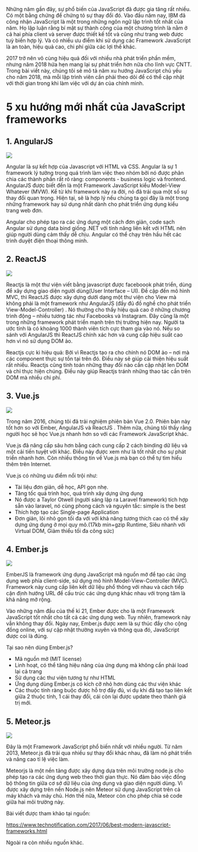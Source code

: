 Những năm gần đây, sự phổ biến của JavaScript đã được gia tăng rất nhiều. Có một bằng chứng để chứng tỏ sự thay đổi đó. Vào đầu năm nay, IBM đã công nhận JavaScript là một trong những ngôn ngữ lập trình tốt nhất của năm. Họ lập luận rằng bí mật sự thành công của một chương trình là nằm ở cả hai phía client và server được thiết kế tốt và cũng như trang web được tuỳ biến hợp lý. Và có nhiều ưu điểm khi sử dụng các Framework JavaScript là an toàn, hiệu quả cao, chi phí giữa các lợi thế khác.

2017 trở nên vô cùng hiệu quả đối với nhiều nhà phát triển phần mềm, nhưng năm 2018 hứa hẹn mang lại sự phát triển hơn nữa cho lĩnh vực CNTT. Trong bài viết này, chúng tôi sẽ mô tả năm xu hướng JavaScript chủ yếu cho năm 2018, mà mỗi lập trình viên cần phải theo dõi để có thể cập nhật với thời gian trong khi làm việc với dự án của chính mình.

# 5 xu hướng mới nhất của JavaScript frameworks

##  1. AngularJS

![](https://images.viblo.asia/074324e6-eefa-43bc-bd17-21fd1c8821e0.png)

Angular là sự kết hợp của Javascript với HTML và CSS. Angular là sự 1 framework lý tưởng trong quá trình làm việc theo nhóm bởi nó được phân chia các thành phần rất rõ ràng: components - business logic và frontend.
AngularJS được biết đến là một Framework JavaScript kiểu Model-View Whatever (MVW). Kể từ khi framework này ra đời, nó đã trải qua một số sự thay đổi quan trọng. Hiện tại, sẽ là hợp lý nếu chúng ta gọi đây là một trong những framework hay sử dụng nhất dành cho phát triển ứng dụng kiểu trang web đơn.

Angular cho phép tạo ra các ứng dụng một cách đơn giản, code sạch
Angular sử dụng data bind giống .NET với tính năng liên kết với HTML nên giúp người dùng cảm thấy dễ chịu.
Angular có thể chạy trên hầu hết các trình duyệt điện thoại thông minh.

## 2. ReactJS

![](https://images.viblo.asia/2e7f5941-b871-448f-8342-a712921ea9f4.png)

Reactjs là một thư viện viết bằng javascript được faceboook phát triển, dùng để xây dựng giao diện người dùng(User Interface – UI).  Đề cập đến mô hình MVC, thì ReactJS được xây dựng dưới dạng một thư viện cho View mà không phải là một framework như AngularJS (đầy đủ đồ nghề cho phát triển View-Model-Controller) .
Nó thường cho thấy hiệu quả cao ở những chương trình động – nhiều tương tác như Facebooks và Instagram. Đây cũng là một trong những framework phát triển mạnh trên thị trường hiện nay. Người ta ước tính là có khoảng 1000 thành viên tích cực tham gia vào nó. Nếu so sánh với AngularJS thì ReactJS chính xác hơn và cung cấp hiệu suất cao hơn vì nó sử dụng DOM ảo.

Reactjs cực kì hiệu quả: Bởi vì Reactjs tạo ra cho chính nó DOM ảo – nơi mà các component thực sự tồn tại trên đó. Điều này sẽ giúp cải thiện hiệu suất rất nhiều. Reactjs cũng tính toán những thay đổi nào cần cập nhật len DOM và chỉ thực hiện chúng. Điều này giúp Reactjs tránh những thao tác cần trên DOM mà nhiều chi phí.

## 3. Vue.js

![](https://images.viblo.asia/00caff19-ed4f-4dd2-b2e6-465113e76142.png)

Trong năm 2016, chúng tôi đã trải nghiệm phiên bản Vue 2.0. Phiên bản này tốt hơn so với Ember, AngularJS và ReactJS . Thêm nữa, chúng tôi thấy rằng người học sẽ học Vue.js nhanh hơn so với các Framework JavaScript khác.

Vue.js đã nâng cấp sâu hơn bằng cách cung cấp 2 cách binding dữ liệu và một cải tiến tuyệt vời khác. Điều này được xem như là tốt nhất cho sự phát triển nhanh hơn. Còn nhiều thông tin về Vue.js mà bạn có thể tự tìm hiểu thêm trên Internet.

Vue.js có những ưu điểm nổi trội như:
- Tài liệu đơn giản, dễ học, API gọn nhẹ.
- Tăng tốc quá trình học, quá trình xây dựng ứng dụng
- Nó được a Taylor Otwell (người sáng lập ra Laravel framework) tích hợp sẵn vào laravel, nó cùng phong cách và nguyên tắc: simple is the best
- Thích hợp tạo các Single-page Application 
- Đơn giản, lõi nhỏ gọn tối đa với với khả năng tương thích cao có thể xây dựng ứng dụng ở mọi quy mô.(17kb min+gzip Runtime, Siêu nhanh với Virtual DOM, Giảm thiểu tối đa công sức)

## 4. Ember.js

![](https://images.viblo.asia/436b4298-3879-4fbe-9332-c9f3e4853ed1.png)

EmberJS là framework ứng dụng JavaScript mã nguồn mở để tạo các ứng dụng web phía  client-side, sử dụng mô hình Model-View-Controller (MVC). Framework này cung cấp liên kết dữ liệu phổ thông với nhau và cách tiếp cận định hướng URL để cấu trúc các ứng dụng khác nhau với trọng tâm là khả năng mở rộng.

Vào những năm đầu của thế kỉ 21, Ember được cho là một Framework JavaScript tốt nhất cho tất cả các ứng dụng web. Tuy nhiên, framework này vẫn không thay đổi. Ngày nay, Ember.js được xem là sự thúc đẩy cho cộng đồng online, với sự cập nhật thường xuyên và thông qua đó, JavaScript được coi là đúng.

Tại sao nên dùng Ember.js?
- Mã nguồn mở (MIT license)
- Linh hoạt, có thể tăng hiệu năng của ứng dụng mà không cần phải load lại cả trang
- Sử dụng các thư viện tương tự như HTML
- Ứng dụng dùng Ember.js có kích cỡ nhỏ hơn dùng các thư viện khác
- Các thuộc tính ràng buộc được hỗ trợ đầy đủ, ví dụ khi đã tạo tạo liên kết giữa 2 thuộc tính, 1 cái thay đổi, cái còn lại được update theo thành giá trị mới.

## 5. Meteor.js

![](https://images.viblo.asia/885255b2-a759-4226-b41f-3bf5eef711db.png)

Đây là một Framework JavaScript phổ biến nhất với nhiều người. Từ năm 2013, Meteor.js đã trải qua nhiều sự thay đổi khác nhau, đã làm nó phát triển và nâng cao tỉ lệ việc làm.

Meteorjs là một nền tảng được xây dựng dựa trên môi trường node.js cho phép tạo ra các ứng dụng web theo thời gian thực. Nó đảm bảo việc đồng bộ thông tin giữa cơ sở dữ liệu của ứng dụng và giao diện người dùng.
Vì được xây dựng trên nền Node.js nên Meteor sử dụng JavaScript trên cả máy khách và máy chủ. Hơn thế nữa, Meteor còn cho phép chia sẻ code giữa hai môi trường này.

Bài viết được tham khảo tại nguồn:

https://www.technotification.com/2017/06/best-modern-javascript-frameworks.html

Ngoài ra còn nhiều nguồn khác.